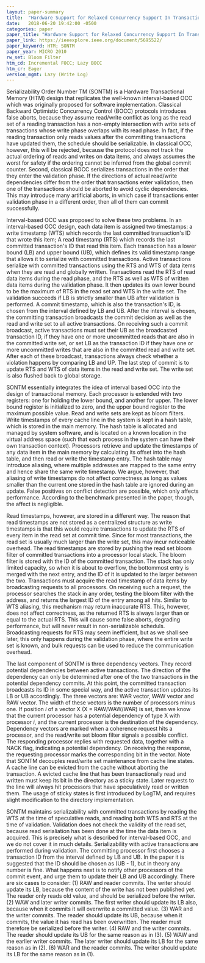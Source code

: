 ```yaml
---
layout: paper-summary
title:  "Hardware Support for Relaxed Concurrency Support In Transactional Memory"
date:   2018-06-20 19:42:00 -0500
categories: paper
paper_title: "Hardware Support for Relaxed Concurrency Support In Transactional Memory"
paper_link: https://ieeexplore.ieee.org/document/5695522/
paper_keyword: HTM; SONTM
paper_year: MICRO 2010
rw_set: Bloom Filter
htm_cd: Incremental FOCC; Lazy BOCC
htm_cr: Eager
version_mgmt: Lazy (Write Log)
---
```


Serializability Order Number TM (SONTM) is a Hardware Transactional Memory (HTM) design that replicates the 
well-known interval-based OCC which was originally proposed for software implementation. Classical Backward 
Optimistic Concurrency Control (BOCC) protocols introduces false aborts, because they assume read/write conflict 
as long as the read set of a reading transaction has a non-empty intersection with write sets of transactions whose
write phase overlaps with its read phase. In fact, if the reading transaction only reads values after 
the committing transactions have updated them, the schedule should be serializable. In classical OCC,
however, this will be rejected, because the protocol does not track the actual ordering of reads and writes
on data items, and always assumes the worst for safety if the ordering cannot be inferred from the global
commit counter. Second, classical BOCC serializes transactions in the order that they enter the validation
phase. If the directions of actual read/write dependencies differ from the order that transactions enter 
validation, then one of the transactions should be aborted to avoid cyclic dependencies. This may introduce
many artificial aborts, in which case if transactions enter validation phase in a different order, then 
all of them can commit successfully. 

Interval-based OCC was proposed to solve these two problems. In an interval-based OCC design, each data item 
is assigned two timestamps: a write timestamp (WTS) which records the last committed transaction's ID that wrote 
this item; A read timestamp (RTS) which records the last committed transaction's ID that read this item. 
Each transaction has a lower bound (LB) and upper bound (UB), which defines its valid timestamp range that
allows it to serialize with committed transactions. Active transactions serialize with committed transactions 
using the RTS and WTS of data items when they are read and globally written. Transactions read the RTS of read 
data items during the read phase, and the RTS as well as WTS of written data items during the validation phase. 
It then updates its own lower bound to be the maximum of RTS in the read set and WTS in the write set. The validation 
succeeds if LB is strictly smaller than UB after validation is performed. A commit timestamp, which is also the 
transaction's ID, is chosen from the interval defined by LB and UB. After the interval is chosen, the 
committing transaction broadcasts the commit decision as well as the read and write set to all active transactions. 
On receiving such a commit broadcast, active transactions must set their UB as the broadcasted transaction ID, 
if they have one or more uncommitted reads that are also in the committed write set, or set LB as the transaction 
ID if they have one or more uncommitted writes that are also in the committed read and write set. After each
of these broadcast, transactions always check whether a violation happens by comparing LB and UP. The last 
step of commit is to update RTS and WTS of data items in the read and write set. The write set is also 
flushed back to global storage. 

SONTM essentially integrates the idea of interval based OCC into the design of transactional memory. Each processor 
is extended with two registers: one for holding the lower bound, and another for upper. The lower bound register is 
initialized to zero, and the upper bound register to the maximum possible value. Read and write sets are kept as 
bloom filters. Write timestamps of every cache line in the system is kept in a hash table, which is stored
in the main memory. The hash table is allocated and managed by system software, and is located on a known location
in the virtual address space (such that each process in the system can have their own transaction context).
Processors retrieve and update the timestamps of any data item in the main memory by calculating its offset
into the hash table, and then read or write the timestamp entry. The hash table may introduce aliasing, where 
multiple addresses are mapped to the same entry and hence share the same write timestamp. We argue, however, 
that aliasing of write timestamps do not affect correctness as long as values smaller than the current one
stored in the hash table are ignored during an update. False positives on conflict detection are possible, which 
only affects performance. According to the benchmark presented in the paper, though, the affect is negligible.

Read timestamps, however, are stored in a different way. The reason that read timestamps are not stored as 
a centralized structure as write timestamps is that this would require transactions to update the RTS
of every item in the read set at commit time. Since for most transactions, the read set is usually much larger 
than the write set, this may incur noticeable overhead. The read timestamps are stored by pushing the read
set bloom filter of committed transactions into a processor local stack. The bloom filter is stored with the
ID of the committed transaction. The stack has only limited capacity, so when it is about to overflow, the 
bottommost entry is merged with the next entry, and the ID of it is updated to the larger between the two.
Transactions must acquire the read timestamp of data items by broadcasting requests to all processors. 
On receiving such a request, the processor searches the stack in any order, testing the bloom filter with
the address, and returns the largest ID of the entry among all hits. Similar to WTS aliasing, this mechanism 
may return inaccurate RTS. This, however, does not affect correctness, as the returned RTS is always larger than
or equal to the actual RTS. This will cause some false aborts, degrading performance, but will never 
result in non-serializable scheduls. Broadcasting requests for RTS may seem inefficient, but as we shall
see later, this only happens during the validation phase, where the entire write set is known, and 
bulk requests can be used to reduce the communication overhead.

The last component of SONTM is three dependency vectors. They record potential dependencies between active 
transactions. The direction of the dependency can only be determined after one of the two transactions
in the potential dependency commits. At this point, the committed transaction broadcasts its ID in some
special way, and the active transaction updates its LB or UB accordingly. The three vectors are: 
WAR vector, WAW vector and RAW vector. The width of these vectors is the number of processors minus one.
If position *i* of a vector X (X = RAW/WAW/WAR) is set, then we know that the current processor has a potential 
dependency of type X with processor *i*, and the current processor is the destination of the dependency.
Dependency vectors are marked when a coherence request hits a processor, and the read/write set bloom filter
signals a possible conflict. The responding processor replies with requested data, together with a NACK
flag, indicating a potential dependency. On receiving the response, the requesting processor marks 
the corresponding bit in the vector. Note that SONTM decouples read/write set maintenance from cache line 
states. A cache line can be evicted from the cache without aborting the transaction. A evicted cache 
line that has been transactionally read and written must keep its bit in the directory as a sticky state. 
Later requests to the line will always hit processors that have speculatively read or written them.
The usage of sticky states is first introduced by LogTM, and requires slight modification to the directory
implementation.

SONTM maintains serializability with committed transactions by reading the WTS at the time of 
speculative reads, and reading both WTS and RTS at the time of validation. Validation does not check the 
validity of the read set, because read serialiation has been done at the time the data item is acquired.
This is precisely what is described for interval-based OCC, and we do not cover it in much details.
Serializability with active transactions are performed during validation. The committing processor 
first chooses a transaction ID from the interval defined by LB and UB. In the paper it is suggested that
the ID should be chosen as (UB - 1), but in theory any number is fine. What happens next is to notify other
processors of the commit event, and urge them to update their LB and UB accordingly. There are six cases to 
consider: (1) RAW and reader commits. The writer should update its LB, because the content of the write has
not been published yet. The reader only reads old value, and should be serialized before the writer. (2) WAW
and later writer commits. The first writer should update its LB also, because when it commits it will
overwrite a committed value. (3) WAR and the writer commits. The reader should update its UB, because when it
commits, the value it has read has been overwritten. The reader must therefore be serialized before 
the writer. (4) RAW and the writer commits. The reader should update its UB for the same reason as in (3).
(5) WAW and the earlier writer commits. The later writer should update its LB for the same reason as in (2).
(6) WAR and the reader commits. The writer should update its LB for the same reason as in (1).
 
